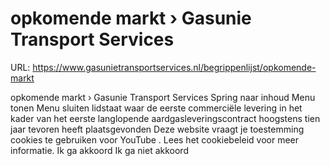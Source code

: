 # opkomende markt › Gasunie Transport Services

URL: https://www.gasunietransportservices.nl/begrippenlijst/opkomende-markt

opkomende markt › Gasunie Transport Services
Spring naar inhoud
Menu tonen
Menu sluiten
lidstaat waar de eerste commerciële
levering
in het kader van het eerste langlopende
aardgasleveringscontract
hoogstens tien jaar tevoren heeft plaatsgevonden
Deze website vraagt je toestemming cookies te gebruiken voor
YouTube
. Lees het
cookiebeleid
voor meer informatie.
Ik ga akkoord
Ik ga niet akkoord